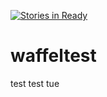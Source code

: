 [![Stories in Ready](https://badge.waffle.io/tuehellstern/waffeltest.png?label=ready&title=Ready)](https://waffle.io/tuehellstern/waffeltest)
# waffeltest
test
test tue
